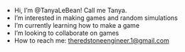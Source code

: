 - Hi, I’m @TanyaLeBean! Call me Tanya.
- I’m interested in making games and random simulations
- I’m currently learning how to make a game
- I’m looking to collaborate on games
- How to reach me: theredstoneengineer.1@gmail.com

<!---
TanyaLeBean/TanyaLeBean is a ✨ special ✨ repository because its `README.md` (this file) appears on your GitHub profile.
You can click the Preview link to take a look at your changes.
--->
